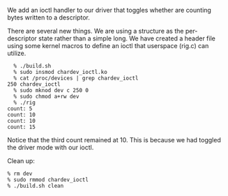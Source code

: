 We add an ioctl handler to our driver that toggles
whether are counting bytes written to a descriptor.

There are several new things. We are using a structure
as the per-descriptor state rather than a simple long.
We have created a header file using some kernel macros
to define an ioctl that userspace (rig.c) can utilize.

```
  % ./build.sh
  % sudo insmod chardev_ioctl.ko 
  % cat /proc/devices | grep chardev_ioctl
250 chardev_ioctl
  % sudo mknod dev c 250 0
  % sudo chmod a+rw dev
  % ./rig
count: 5
count: 10
count: 10
count: 15
```

Notice that the third count remained at 10. This is
because we had toggled the driver mode with our ioctl.

Clean up:

    % rm dev
    % sudo rmmod chardev_ioctl
    % ./build.sh clean
